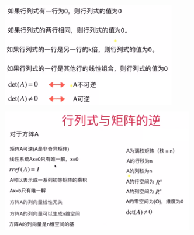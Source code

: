 ![](../photo/Pasted%20image%2020240308142721.png)

![](../photo/Pasted%20image%2020240308142747.png)
